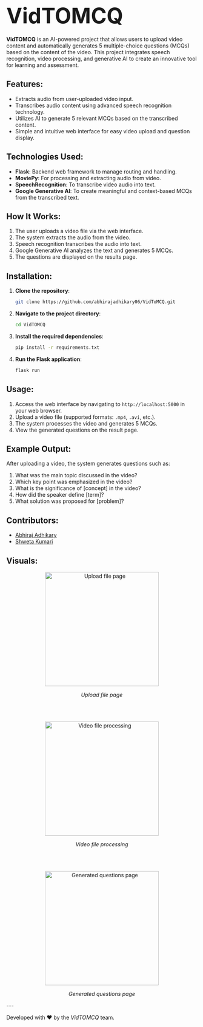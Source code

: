 # <span style="font-size: 2em;" align = "center">VidTOMCQ</span>

**VidTOMCQ** is an AI-powered project that allows users to upload video content and automatically generates 5 multiple-choice questions (MCQs) based on the content of the video. This project integrates speech recognition, video processing, and generative AI to create an innovative tool for learning and assessment.

## Features:
- Extracts audio from user-uploaded video input.
- Transcribes audio content using advanced speech recognition technology.
- Utilizes AI to generate 5 relevant MCQs based on the transcribed content.
- Simple and intuitive web interface for easy video upload and question display.

## Technologies Used:
- **Flask**: Backend web framework to manage routing and handling.
- **MoviePy**: For processing and extracting audio from video.
- **SpeechRecognition**: To transcribe video audio into text.
- **Google Generative AI**: To create meaningful and context-based MCQs from the transcribed text.

## How It Works:
1. The user uploads a video file via the web interface.
2. The system extracts the audio from the video.
3. Speech recognition transcribes the audio into text.
4. Google Generative AI analyzes the text and generates 5 MCQs.
5. The questions are displayed on the results page.

## Installation:

1. **Clone the repository**:
    ```bash
    git clone https://github.com/abhirajadhikary06/VidToMCQ.git
    ```

2. **Navigate to the project directory**:
    ```bash
    cd VidTOMCQ
    ```

3. **Install the required dependencies**:
    ```bash
    pip install -r requirements.txt
    ```

4. **Run the Flask application**:
    ```bash
    flask run
    ```

## Usage:
1. Access the web interface by navigating to `http://localhost:5000` in your web browser.
2. Upload a video file (supported formats: `.mp4`, `.avi`, etc.).
3. The system processes the video and generates 5 MCQs.
4. View the generated questions on the result page.

## Example Output:
After uploading a video, the system generates questions such as:
1. What was the main topic discussed in the video?
2. Which key point was emphasized in the video?
3. What is the significance of [concept] in the video?
4. How did the speaker define [term]?
5. What solution was proposed for [problem]?

## Contributors:
- [Abhiraj Adhikary](https://github.com/abhirajadhikary06)
- [Shweta Kumari](https://github.com/ShwetaKumari-programming)

## Visuals:
<p align="center">
  <img src="https://www.imghippo.com/i/3CAuQ1726379657.png" alt="Upload file page" width="300">
</p>

<p align="center"><em>Upload file page</em></p>

<br><br>  <!-- This creates two line breaks -->

<p align="center">
  <img src="https://www.imghippo.com/i/Y6cNt1726379734.png" alt="Video file processing" width="300">
</p>

<p align="center"><em>Video file processing</em></p>

<br><br>  <!-- This creates two line breaks -->

<p align="center">
  <img src="https://www.imghippo.com/i/6q4UX1726379761.png" alt="Generated questions page" width="300">
</p>

<p align="center"><em>Generated questions page</em></p>
---

Developed with ❤️ by the <em>VidTOMCQ</em> team.

